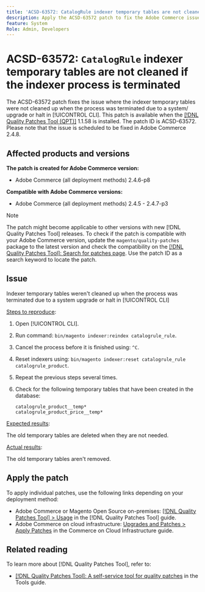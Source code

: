 ```yaml
---
title: 'ACSD-63572: CatalogRule indexer temporary tables are not cleaned if the indexer process is terminated'
description: Apply the ACSD-63572 patch to fix the Adobe Commerce issue where the indexer tables weren't cleaned up when the process was terminated due to a system upgrade or halt in [!UICONTROL CLI].
feature: System
Role: Admin, Developers
---
```


# ACSD-63572: `CatalogRule` indexer temporary tables are not cleaned if the indexer process is terminated

The ACSD-63572 patch fixes the issue where the indexer temporary tables were not cleaned up when the process was terminated due to a system/ upgrade or halt in [!UICONTROL CLI]. This patch is available when the [[!DNL Quality Patches Tool (QPT)]](/help/tools/quality-patches-tool/quality-patches-tool-to-self-serve-quality-patches.md) 1.1.58 is installed. The patch ID is ACSD-63572. Please note that the issue is scheduled to be fixed in Adobe Commerce 2.4.8.

## Affected products and versions

**The patch is created for Adobe Commerce version:**

* Adobe Commerce (all deployment methods) 2.4.6-p8

**Compatible with Adobe Commerce versions:**

* Adobe Commerce (all deployment methods) 2.4.5 - 2.4.7-p3

>[!NOTE]
>
>The patch might become applicable to other versions with new [!DNL Quality Patches Tool] releases. To check if the patch is compatible with your Adobe Commerce version, update the `magento/quality-patches` package to the latest version and check the compatibility on the [[!DNL Quality Patches Tool]: Search for patches page](https://experienceleague.adobe.com/tools/commerce-quality-patches/index.html). Use the patch ID as a search keyword to locate the patch.

## Issue

Indexer temporary tables weren't cleaned up when the process was terminated due to a system upgrade or halt in [!UICONTROL CLI]

<u>Steps to reproduce</u>:

1. Open [!UICONTROL CLI].
1. Run command: `bin/magento indexer:reindex catalogrule_rule`.
1. Cancel the process before it is finished using: `^C`.
1. Reset indexers using: `bin/magento indexer:reset catalogrule_rule catalogrule_product`.
1. Repeat the previous steps several times.
1. Check for the following temporary tables that have been created in the database:
    
    ```
    catalogrule_product__temp*
    catalogrule_product_price__temp*
    ```

<u>Expected results</u>:

The old temporary tables are deleted when they are not needed.

<u>Actual results</u>:

The old temporary tables aren't removed.

## Apply the patch

To apply individual patches, use the following links depending on your deployment method:

* Adobe Commerce or Magento Open Source on-premises: [[!DNL Quality Patches Tool] > Usage](/help/tools/quality-patches-tool/usage.md) in the [!DNL Quality Patches Tool] guide.
* Adobe Commerce on cloud infrastructure: [Upgrades and Patches > Apply Patches](https://experienceleague.adobe.com/docs/commerce-cloud-service/user-guide/develop/upgrade/apply-patches.html) in the Commerce on Cloud Infrastructure guide.

## Related reading

To learn more about [!DNL Quality Patches Tool], refer to:

* [[!DNL Quality Patches Tool]: A self-service tool for quality patches](/help/tools/quality-patches-tool/quality-patches-tool-to-self-serve-quality-patches.md) in the Tools guide.
